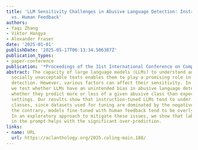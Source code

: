 ```yaml
---
title: 'LLM Sensitivity Challenges in Abusive Language Detection: Instruction-Tuned
  vs. Human Feedback'
authors:
- Yaqi Zhang
- Viktor Hangya
- Alexander Fraser
date: '2025-01-01'
publishDate: '2025-05-17T06:13:34.506387Z'
publication_types:
- paper-conference
publication: '*Proceedings of the 31st International Conference on Computational Linguistics*'
abstract: The capacity of large language models (LLMs) to understand and distinguish
  socially unacceptable texts enables them to play a promising role in abusive language
  detection. However, various factors can affect their sensitivity. In this work,
  we test whether LLMs have an unintended bias in abusive language detection, i.e.,
  whether they predict more or less of a given abusive class than expected in zero-shot
  settings. Our results show that instruction-tuned LLMs tend to under-predict positive
  classes, since datasets used for tuning are dominated by the negative class. On
  the contrary, models fine-tuned with human feedback tend to be overly sensitive.
  In an exploratory approach to mitigate these issues, we show that label frequency
  in the prompt helps with the significant over-prediction.
links:
- name: URL
  url: https://aclanthology.org/2025.coling-main.188/
---
```

